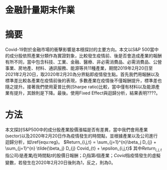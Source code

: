 # 金融計量期末作業

# 摘要
Covid-19對於金融市場的衝擊影響是本穩探討的主要方向。本文以S\&P 500當中的成分股依照產業分類作為實證對象，比較發生疫情前、後是否會造成產業的報酬有所不同，當中包含科技、工業、金融、醫療、非必需消費品、必需消費品、公營事業、房地產、材料、通訊服務、能源等共11種產業，期間2019年2月20日至2021年2月20日，取2020年2月20為分界點即疫情發生點。首先我們用報酬以及標準差比較各產業在疫情前後的表現，多數產業在疫情後不僅報酬提升，標準差也隨之提升。接著我們使用夏普比例(Sharpe ratio)比較，當中僅有材料以及能源產業有提升，其餘則是下降。最後。使用Fixed Effect與迴歸分析，結果表明????。

# 方法
本文探討S\&P500中的成分股產業股價漲幅是否有差異，當中我們會用產業(sector)以及2020年2月20日作為疫情發生的時間點，並根據產業以及公司進行迴歸分析，如\ref{equ:reg}。
$Return_{i,j,t} = \sum_{j=1}^{n}\beta_j  D_{j} + \sum_{j=1}^{n} \tilde{\beta_j} D_{j} Covid_{t} + \epsilon_{i,j,t}$
其中$Return_{i,j,t}$指公司$i$是產業$j$在時間點$t$的股價日報酬；$D_{j}$指第$i$個產業；$Covid$指疫情發生的虛擬變數，若發生在2020年2月20日後則為1，反之，則為0。

